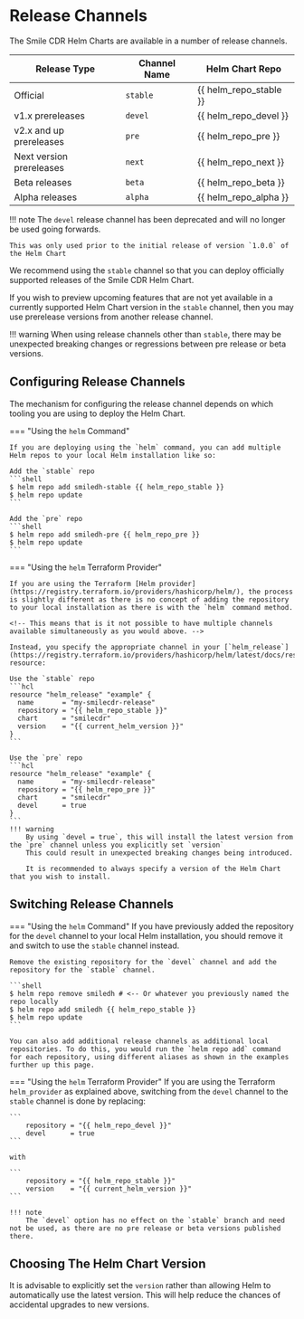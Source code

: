 # Release Channels

The Smile CDR Helm Charts are available in a number of release channels.

| Release Type | Channel Name | Helm Chart Repo |
| ------------ | ------------ | --------------- |
| Official | `stable` | {{ helm_repo_stable }} |
| v1.x prereleases | `devel` | {{ helm_repo_devel }} |
| v2.x and up prereleases | `pre` | {{ helm_repo_pre }} |
| Next version prereleases | `next` | {{ helm_repo_next }} |
| Beta releases | `beta` | {{ helm_repo_beta }} |
| Alpha releases | `alpha` | {{ helm_repo_alpha }} |

!!! note
    The `devel` release channel has been deprecated and will no longer be used going forwards.

    This was only used prior to the initial release of version `1.0.0` of the Helm Chart

We recommend using the `stable` channel so that you can deploy officially supported releases of the Smile CDR Helm Chart.

If you wish to preview upcoming features that are not yet available in a currently supported Helm Chart version in the `stable` channel, then you may use prerelease versions from another release channel.

!!! warning
    When using release channels other than `stable`, there may be unexpected breaking changes or regressions between pre release or beta versions.

## Configuring Release Channels

The mechanism for configuring the release channel depends on which tooling you are using to deploy the Helm Chart.

=== "Using the `helm` Command"

    If you are deploying using the `helm` command, you can add multiple Helm repos to your local Helm installation like so:

    Add the `stable` repo
    ```shell
    $ helm repo add smiledh-stable {{ helm_repo_stable }}
    $ helm repo update
    ```

    Add the `pre` repo
    ```shell
    $ helm repo add smiledh-pre {{ helm_repo_pre }}
    $ helm repo update
    ```

=== "Using the `helm` Terraform Provider"

    If you are using the Terraform [Helm provider](https://registry.terraform.io/providers/hashicorp/helm/), the process is slightly different as there is no concept of adding the repository to your local installation as there is with the `helm` command method.

    <!-- This means that is it not possible to have multiple channels available simultaneously as you would above. -->

    Instead, you specify the appropriate channel in your [`helm_release`](https://registry.terraform.io/providers/hashicorp/helm/latest/docs/resources/release) resource:

    Use the `stable` repo
    ```hcl
    resource "helm_release" "example" {
      name       = "my-smilecdr-release"
      repository = "{{ helm_repo_stable }}"
      chart      = "smilecdr"
      version    = "{{ current_helm_version }}"
    }
    ```

    Use the `pre` repo
    ```hcl
    resource "helm_release" "example" {
      name       = "my-smilecdr-release"
      repository = "{{ helm_repo_pre }}"
      chart      = "smilecdr"
      devel      = true
    }
    ```
    !!! warning
        By using `devel = true`, this will install the latest version from the `pre` channel unless you explicitly set `version`
        This could result in unexpected breaking changes being introduced.

        It is recommended to always specify a version of the Helm Chart that you wish to install.

## Switching Release Channels

=== "Using the `helm` Command"
    If you have previously added the repository for the `devel` channel to your local Helm installation, you should remove it and switch to use the `stable` channel instead.

    Remove the existing repository for the `devel` channel and add the repository for the `stable` channel.

    ```shell
    $ helm repo remove smiledh # <-- Or whatever you previously named the repo locally
    $ helm repo add smiledh {{ helm_repo_stable }}
    $ helm repo update
    ```

    You can also add additional release channels as additional local repositories. To do this, you would run the `helm repo add` command for each repository, using different aliases as shown in the examples further up this page.

=== "Using the `helm` Terraform Provider"
    If you are using the Terraform `helm_provider` as explained above, switching from the `devel` channel to the `stable` channel is done by replacing:

    ```
        repository = "{{ helm_repo_devel }}"
        devel      = true
    ```

    with

    ```
        repository = "{{ helm_repo_stable }}"
        version    = "{{ current_helm_version }}"
    ```

    !!! note
        The `devel` option has no effect on the `stable` branch and need not be used, as there are no pre release or beta versions published there.

## Choosing The Helm Chart Version

It is advisable to explicitly set the `version` rather than allowing Helm to automatically use the latest version. This will help reduce the chances of accidental upgrades to new versions.
